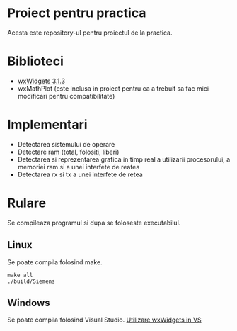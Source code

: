 # Proiect pentru practica
Acesta este repository-ul pentru proiectul de la practica.

# Biblioteci
* [wxWidgets 3.1.3](https://www.wxwidgets.org/downloads/)
* wxMathPlot (este inclusa in proiect pentru ca a trebuit sa fac mici modificari pentru compatibilitate)

# Implementari
* Detectarea sistemului de operare
* Detectare ram (total, folositi, liberi)
* Detectarea si reprezentarea grafica in timp real a utilizarii procesorului, a memoriei ram si a unei interfete de reatea
* Detectarea rx si tx a unei interfete de retea 

# Rulare
Se compileaza programul si dupa se foloseste executabilul.
## Linux
Se poate compila folosind make.

```
make all
./build/Siemens
```

## Windows
Se poate compila folosind Visual Studio. [Utilizare wxWidgets in VS](https://www.youtube.com/watch?v=sRhoZcNpMb4)
